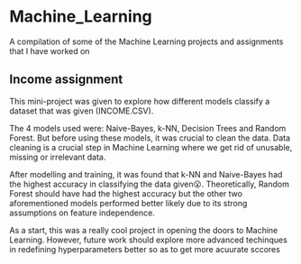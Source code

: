 # Machine_Learning
A compilation of some of the Machine Learning projects and assignments that I have worked on

## Income assignment

This mini-project was given to explore how different models classify a dataset that was given (INCOME.CSV).

The 4 models used were: Naive-Bayes, k-NN, Decision Trees and Random Forest. But before using these models, it was crucial to clean the data. Data cleaning is a crucial step in Machine Learning where we get rid of unusable, missing or irrelevant data.

After modelling and training, it was found that k-NN and Naive-Bayes had the highest accuracy in classifying the data given😮. Theoretically, Random Forest should have had the highest accuracy but the other two aforementioned models performed better likely due to its strong assumptions on feature independence.

As a start, this was a really cool project in opening the doors to Machine Learning. However, future work should explore more advanced techinques in redefining hyperparameters better so as to get more acuurate sccores


